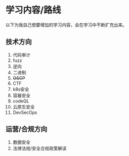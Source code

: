 # 学习内容/路线

以下为我自己想要增加的学习内容，会在学习中不断扩充出来。

## 技术方向

1. 代码审计
2. fuzz
3. 逆向
4. 二进制
5. ~~OSCP~~
6. CTF
7. k8s安全
8. 容器安全
9. codeQL
10. 云原生安全
11. DevSecOps


## 运营/合规方向

1. 数据安全
2. 法律法规/安全合规政策解读
